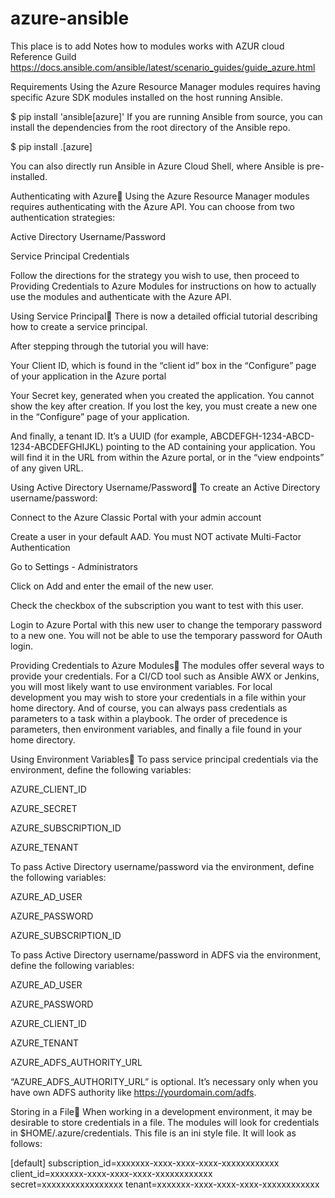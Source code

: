 # azure-ansible

This place is to add Notes how to modules works with AZUR cloud 
Reference Guild 
https://docs.ansible.com/ansible/latest/scenario_guides/guide_azure.html

Requirements
Using the Azure Resource Manager modules requires having specific Azure SDK modules installed on the host running Ansible.

$ pip install 'ansible[azure]'
If you are running Ansible from source, you can install the dependencies from the root directory of the Ansible repo.

$ pip install .[azure]

You can also directly run Ansible in Azure Cloud Shell, where Ansible is pre-installed.

Authenticating with Azure
Using the Azure Resource Manager modules requires authenticating with the Azure API. You can choose from two authentication strategies:

Active Directory Username/Password

Service Principal Credentials

Follow the directions for the strategy you wish to use, then proceed to Providing Credentials to Azure Modules for instructions on how to actually use the modules and authenticate with the Azure API.

Using Service Principal
There is now a detailed official tutorial describing how to create a service principal.

After stepping through the tutorial you will have:

Your Client ID, which is found in the “client id” box in the “Configure” page of your application in the Azure portal

Your Secret key, generated when you created the application. You cannot show the key after creation. If you lost the key, you must create a new one in the “Configure” page of your application.

And finally, a tenant ID. It’s a UUID (for example, ABCDEFGH-1234-ABCD-1234-ABCDEFGHIJKL) pointing to the AD containing your application. You will find it in the URL from within the Azure portal, or in the “view endpoints” of any given URL.

Using Active Directory Username/Password
To create an Active Directory username/password:

Connect to the Azure Classic Portal with your admin account

Create a user in your default AAD. You must NOT activate Multi-Factor Authentication

Go to Settings - Administrators

Click on Add and enter the email of the new user.

Check the checkbox of the subscription you want to test with this user.

Login to Azure Portal with this new user to change the temporary password to a new one. You will not be able to use the temporary password for OAuth login.

Providing Credentials to Azure Modules
The modules offer several ways to provide your credentials. For a CI/CD tool such as Ansible AWX or Jenkins, you will most likely want to use environment variables. For local development you may wish to store your credentials in a file within your home directory. And of course, you can always pass credentials as parameters to a task within a playbook. The order of precedence is parameters, then environment variables, and finally a file found in your home directory.

Using Environment Variables
To pass service principal credentials via the environment, define the following variables:

AZURE_CLIENT_ID

AZURE_SECRET

AZURE_SUBSCRIPTION_ID

AZURE_TENANT

To pass Active Directory username/password via the environment, define the following variables:

AZURE_AD_USER

AZURE_PASSWORD

AZURE_SUBSCRIPTION_ID

To pass Active Directory username/password in ADFS via the environment, define the following variables:

AZURE_AD_USER

AZURE_PASSWORD

AZURE_CLIENT_ID

AZURE_TENANT

AZURE_ADFS_AUTHORITY_URL

“AZURE_ADFS_AUTHORITY_URL” is optional. It’s necessary only when you have own ADFS authority like https://yourdomain.com/adfs.

Storing in a File
When working in a development environment, it may be desirable to store credentials in a file. The modules will look for credentials in $HOME/.azure/credentials. This file is an ini style file. It will look as follows:

[default]
subscription_id=xxxxxxx-xxxx-xxxx-xxxx-xxxxxxxxxxxx
client_id=xxxxxxx-xxxx-xxxx-xxxx-xxxxxxxxxxxx
secret=xxxxxxxxxxxxxxxxx
tenant=xxxxxxx-xxxx-xxxx-xxxx-xxxxxxxxxxxx
